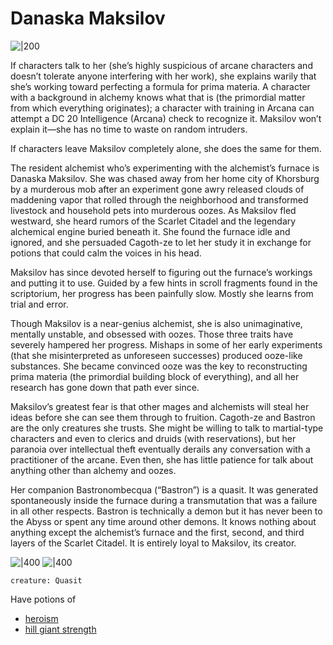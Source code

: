 # Danaska Maksilov

![|200](https://i.imgur.com/flD3Toy.png)


If characters talk to her (she’s highly suspicious of arcane characters and doesn’t tolerate anyone interfering with her work), she explains warily that she’s working toward perfecting a formula for prima materia. A character with a background in alchemy knows what that is (the primordial matter from which everything originates); a character with training in Arcana can attempt a DC 20 Intelligence (Arcana) check to recognize it. Maksilov won’t explain it—she has no time to waste on random intruders.

If characters leave Maksilov completely alone, she does the same for them.

The resident alchemist who’s experimenting with the alchemist’s furnace is Danaska Maksilov. She was chased away from her home city of Khorsburg by a murderous mob after an experiment gone awry released clouds of maddening vapor that rolled through the neighborhood and transformed livestock and household pets into murderous oozes. As Maksilov fled westward, she heard rumors of the Scarlet Citadel and the legendary alchemical engine buried beneath it. She found the furnace idle and ignored, and she persuaded Cagoth-ze to let her study it in exchange for potions that could calm the voices in his head.

Maksilov has since devoted herself to figuring out the furnace’s workings and putting it to use. Guided by a few hints in scroll fragments found in the scriptorium, her progress has been painfully slow. Mostly she learns from trial and error.

Though Maksilov is a near-genius alchemist, she is also unimaginative, mentally unstable, and obsessed with oozes. Those three traits have severely hampered her progress. Mishaps in some of her early experiments (that she misinterpreted as unforeseen successes) produced ooze-like substances. She became convinced ooze was the key to reconstructing prima materia (the primordial building block of everything), and all her research has gone down that path ever since.

Maksilov’s greatest fear is that other mages and alchemists will steal her ideas before she can see them through to fruition. Cagoth-ze and Bastron are the only creatures she trusts. She might be willing to talk to martial-type characters and even to clerics and druids (with reservations), but her paranoia over intellectual theft eventually derails any conversation with a practitioner of the arcane. Even then, she has little patience for talk about anything other than alchemy and oozes.

Her companion Bastronombecqua (“Bastron”) is a quasit. It was generated spontaneously inside the furnace during a transmutation that was a failure in all other respects. Bastron is technically a demon but it has never been to the Abyss or spent any time around other demons. It knows nothing about anything except the alchemist’s furnace and the first, second, and third layers of the Scarlet Citadel. It is entirely loyal to Maksilov, its creator.

![|400](https://i.imgur.com/92YSzyP.png)
![|400](https://i.imgur.com/WjtfVV6.png)

```statblock
creature: Quasit
```

Have potions of 
- [heroism](http://dnd5e.wikidot.com/wondrous-items:potion-of-heroism)
- [hill giant strength](https://www.dndbeyond.com/magic-items/4706-potion-of-hill-giant-strength) 
